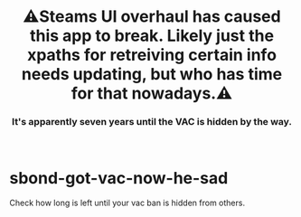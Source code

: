 <h1 align="center">⚠️Steams UI overhaul has caused this app to break. Likely just the xpaths for retreiving certain info needs updating, but who has time for that nowadays.⚠️</h1>

<h3 align="center">It's apparently seven years until the VAC is hidden by the way.</h3>

<br />

# sbond-got-vac-now-he-sad
Check how long is left until your vac ban is hidden from others.
